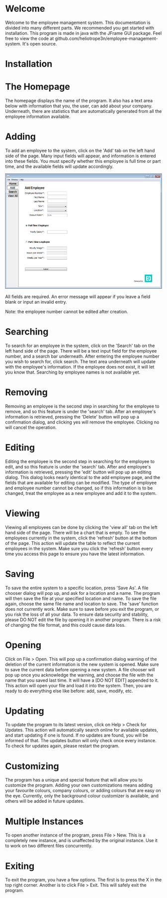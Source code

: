 <link rel="shortcut icon" type="image/png" href="{{ site.url }}/employee-management-system/favicon.png">

# Welcome

Welcome to the employee management system. This documentation is divided into many different parts. We recommended you get started with installation. This program is made in java with the JFrame GUI package. Feel free to view the code at github.com/heliotrope3n/employee-management-system. It's open source.

# Installation

# The Homepage

The homepage displays the name of the program. It also has a text area below with information that you, the user, can add about your company. Underneath, there are statistics that are automatically generated from all the employee information available. 

# Adding

To add an employee to the system, click on the 'Add' tab on the left hand side of the page. Many input fields will appear, and information is entered into these fields. You must specify whether this employee is full time or part time, and the available fields will update accordingly. 

![Screenshot](Add.png)

All fields are required. An error message will appear if you leave a field blank or input an invalid entry.

Note: the employee number cannot be edited after creation.

# Searching

To search for an employee in the system, click on the 'Search' tab on the left hand side of the page. There will be a text input field for the employee number, and a search bar underneath. After entering the employee number you wish to search for, click search. The text area underneath will update with the employee's information. If the employee does not exist, it will let you know that. Searching by employee names is not available yet.

# Removing

Removing an employee is the second step in searching for the employee to remove, and so this feature is under the 'search' tab. After an employee's information is retrieved, pressing the 'Delete' button will pop up a confirmation dialog, and clicking yes will remove the employee. Clicking no will cancel the operation.

# Editing

Editing the employee is the second step in searching for the employee to edit, and so this feature is under the 'search' tab. After and employee's information is retrieved, pressing the 'edit' button will pop up an editing dialog. This dialog looks nearly identical to the add employee page, and the fields that are available for editing can be modified. The type of employee and employee number cannot be changed, so if this information is to be changed, treat the employee as a new employee and add it to the system.

# Viewing

Viewing all employees can be done by clicking the 'view all' tab on the left hand side of the page. There will be a chart that is empty. To see the employees currently in the system, click the 'refresh' button at the bottom of the page. This action will update the table to reflect the current employees in the system. Make sure you click the 'refresh' button every time you access this page to ensure you have the latest information.

# Saving

To save the entire system to a specific location, press 'Save As'. A file chooser dialog will pop up, and ask for a location and a name. The program will then save the file at your specified location and name. To save the file again, choose the same file name and location to save. The 'save' function does not currently work. Make sure to save before you exit the program, or you risk the loss of all your data. To ensure data security and stability, please DO NOT edit the file by opening it in another program. There is a risk of changing the file format, and this could cause data loss.

# Opening

Click on File > Open. This will pop up a confirmation dialog warning of the deletion of the current information is the new system is opened. Make sure to save the current data before opening a new system. A file chooser will pop up once you acknowledge the warning, and choose the file with the name that you saved last time. It will have a [DO NOT EDIT] appended to it. This action will open your file and load it into the system. Then, you are ready to do everything else like before: add, save, modify, etc.

# Updating

To update the program to its latest version, click on Help > Check for Updates. This action will automatically search online for available updates, and start updating if one is found. If no updates are found, you will be informed of that. The updates button will only check once every instance. To check for updates again, please restart the program.

# Customizing

The program has a unique and special feature that will allow you to customize the program. Adding your own customizations means adding your favourite colours, company colours, or adding colours that are easy on the eye. Currently, only the background colour customizer is available, and others will be added in future updates.

# Multiple Instances

To open another instance of the program, press File > New. This is a completely new instance, and is unaffected by the original instance. Use it to work on two different files concurrently.

# Exiting

To exit the program, you have a few options. The first is to press the X in the top right corner. Another is to click File > Exit. This will safely exit the program.
